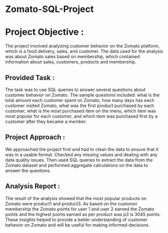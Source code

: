 # Zomato-SQL-Project
# Project Objective :
The project involved analyzing customer behavior on the Zomato platform, which is a food delivery, sales, and customer. The data used for the analysis was about Zomato sales based on membership, which contained information about sales, customers, products and membership.

## Provided Task :
The task was to use SQL queries to answer several questions about customer behavior on Zomato. The sample questions included: what is the total amount each customer spent on Zomato, how many days has each customer visited Zomato, what was the first product purchased by each customer, what is the most purchased item on the menu, which item was most popular for each customer, and which item was purchased first by a customer after they became a member. 

## Project Approach :
We approached the project first and had to clean the data to ensure that it was in a usable format. Checked any missing values and dealing with any data quality issues. Then used SQL queries to extract the data from the Zomato dataset and performed aggregate calculations on the data to answer the questions.

## Analysis Report :
The result of the analysis showed that the most popular products on Zomato were product1 and product3.  As based on the customer membership the Zomato points for user 1 and user 2 earned the Zomato points and the highest points earned as per product was p3 is 3045 points. These insights helped to provide a better understanding of customer behavior on Zomato and will be useful for making informed decisions.
